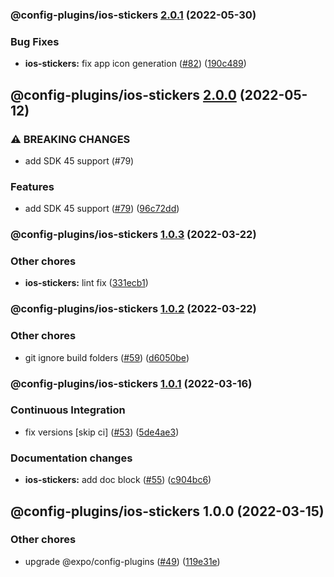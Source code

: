 ### @config-plugins/ios-stickers [2.0.1](https://github.com/expo/config-plugins/compare/@config-plugins/ios-stickers@2.0.0...@config-plugins/ios-stickers@2.0.1) (2022-05-30)


### Bug Fixes

* **ios-stickers:** fix app icon generation ([#82](https://github.com/expo/config-plugins/issues/82)) ([190c489](https://github.com/expo/config-plugins/commit/190c489b764f285dbbecfa42fd7ee953fc849dcb))

## @config-plugins/ios-stickers [2.0.0](https://github.com/expo/config-plugins/compare/@config-plugins/ios-stickers@1.0.3...@config-plugins/ios-stickers@2.0.0) (2022-05-12)


### ⚠ BREAKING CHANGES

* add SDK 45 support (#79)

### Features

* add SDK 45 support ([#79](https://github.com/expo/config-plugins/issues/79)) ([96c72dd](https://github.com/expo/config-plugins/commit/96c72dda469ace2b9eafd38ba4d21f1bcd2e3cdf))

### @config-plugins/ios-stickers [1.0.3](https://github.com/expo/config-plugins/compare/@config-plugins/ios-stickers@1.0.2...@config-plugins/ios-stickers@1.0.3) (2022-03-22)


### Other chores

* **ios-stickers:** lint fix ([331ecb1](https://github.com/expo/config-plugins/commit/331ecb163f000578bc519ebe94f90d62374095d1))

### @config-plugins/ios-stickers [1.0.2](https://github.com/expo/config-plugins/compare/@config-plugins/ios-stickers@1.0.1...@config-plugins/ios-stickers@1.0.2) (2022-03-22)


### Other chores

* git ignore build folders ([#59](https://github.com/expo/config-plugins/issues/59)) ([d6050be](https://github.com/expo/config-plugins/commit/d6050beb2a5c68dc59287c27ec388c2002ec7904))

### @config-plugins/ios-stickers [1.0.1](https://github.com/expo/config-plugins/compare/@config-plugins/ios-stickers@1.0.0...@config-plugins/ios-stickers@1.0.1) (2022-03-16)


### Continuous Integration

* fix versions [skip ci] ([#53](https://github.com/expo/config-plugins/issues/53)) ([5de4ae3](https://github.com/expo/config-plugins/commit/5de4ae3e6182c32b7aa24d70ccd23a11663bb089))


### Documentation changes

* **ios-stickers:** add doc block ([#55](https://github.com/expo/config-plugins/issues/55)) ([c904bc6](https://github.com/expo/config-plugins/commit/c904bc6a5f410645696a0356b5c188b94f80c231))

## @config-plugins/ios-stickers 1.0.0 (2022-03-15)


### Other chores

* upgrade @expo/config-plugins ([#49](https://github.com/expo/config-plugins/issues/49)) ([119e31e](https://github.com/expo/config-plugins/commit/119e31edf110409272ace750f02d651124e1a22d))
